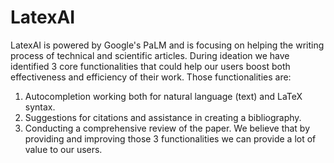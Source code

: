 # LatexAI
LatexAI is powered by Google's PaLM and is focusing on helping the writing process of technical and scientific articles. During ideation we have identified 3 core functionalities that could help our users boost both effectiveness and efficiency of their work. Those functionalities are:
1. Autocompletion working both for natural language (text) and LaTeX syntax.
2. Suggestions for citations and assistance in creating a bibliography.
3. Conducting a comprehensive review of the paper. We believe that by providing and improving those 3 functionalities we can provide a lot of value to our users. 
